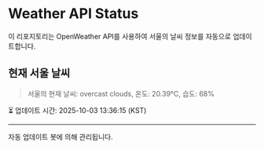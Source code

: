 
# Weather API Status

이 리포지토리는 OpenWeather API를 사용하여 서울의 날씨 정보를 자동으로 업데이트합니다.

## 현재 서울 날씨
> 서울의 현재 날씨: overcast clouds, 온도: 20.39°C, 습도: 68%

⏳ 업데이트 시간: 2025-10-03 13:36:15 (KST)

---
자동 업데이트 봇에 의해 관리됩니다.
